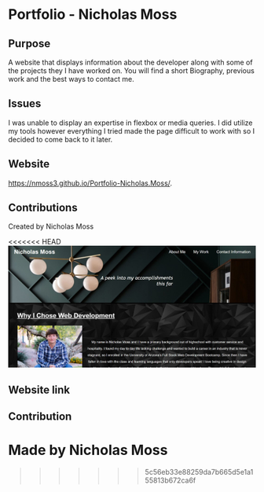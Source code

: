 # Portfolio - Nicholas Moss

## Purpose

A website that displays information about the developer along with some of the projects
they I have worked on. You will find a short Biography, previous work and the best ways to contact me.

## Issues

I was unable to display an expertise in flexbox or media queries. I did utilize my tools however everything I tried made the page difficult to work
with so I decided to come back to it later.

## Website 

https://nmoss3.github.io/Portfolio-Nicholas.Moss/.

## Contributions

Created by Nicholas Moss


<<<<<<< HEAD
![screenshot](/assets/images/portfolio-screenshot.jpg "Screenshot of Portfolio")

## Website link

## Contribution

Made by Nicholas Moss
=======
>>>>>>> 5c56eb33e88259da7b665d5e1a155813b672ca6f

